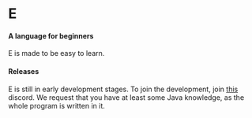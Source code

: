 # E
#### A language for beginners
E is made to be easy to learn.
#### Releases
E is still in early development stages. To join the development, join [this](https://discord.gg/yzYX4r3YVF) discord.
We request that you have at least some Java knowledge, as the whole program is written in it.